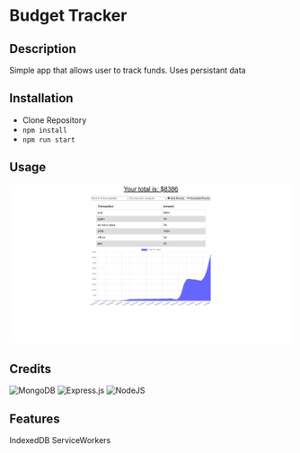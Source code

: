 # Budget Tracker
## Description
Simple app that allows user to track funds. Uses persistant data
## Installation
- Clone Repository
- `npm install`
- `npm run start`
## Usage
![screenshot](./public/images/screenshot.png)
## Credits
![MongoDB](https://img.shields.io/badge/MongoDB-%234ea94b.svg?style=for-the-badge&logo=mongodb&logoColor=white) ![Express.js](https://img.shields.io/badge/express.js-%23404d59.svg?style=for-the-badge&logo=express&logoColor=%2361DAFB) ![NodeJS](https://img.shields.io/badge/node.js-6DA55F?style=for-the-badge&logo=node.js&logoColor=white)
## Features
IndexedDB
ServiceWorkers